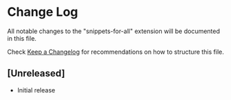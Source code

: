 # Change Log

All notable changes to the "snippets-for-all" extension will be documented in this file.

Check [Keep a Changelog](http://keepachangelog.com/) for recommendations on how to structure this file.

## [Unreleased]

- Initial release

